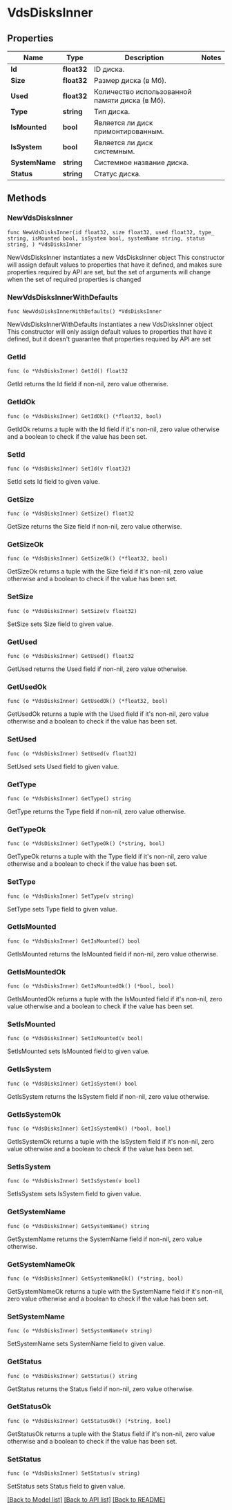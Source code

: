 # VdsDisksInner

## Properties

Name | Type | Description | Notes
------------ | ------------- | ------------- | -------------
**Id** | **float32** | ID диска. | 
**Size** | **float32** | Размер диска (в Мб). | 
**Used** | **float32** | Количество использованной памяти диска (в Мб). | 
**Type** | **string** | Тип диска. | 
**IsMounted** | **bool** | Является ли диск примонтированным. | 
**IsSystem** | **bool** | Является ли диск системным. | 
**SystemName** | **string** | Системное название диска. | 
**Status** | **string** | Статус диска. | 

## Methods

### NewVdsDisksInner

`func NewVdsDisksInner(id float32, size float32, used float32, type_ string, isMounted bool, isSystem bool, systemName string, status string, ) *VdsDisksInner`

NewVdsDisksInner instantiates a new VdsDisksInner object
This constructor will assign default values to properties that have it defined,
and makes sure properties required by API are set, but the set of arguments
will change when the set of required properties is changed

### NewVdsDisksInnerWithDefaults

`func NewVdsDisksInnerWithDefaults() *VdsDisksInner`

NewVdsDisksInnerWithDefaults instantiates a new VdsDisksInner object
This constructor will only assign default values to properties that have it defined,
but it doesn't guarantee that properties required by API are set

### GetId

`func (o *VdsDisksInner) GetId() float32`

GetId returns the Id field if non-nil, zero value otherwise.

### GetIdOk

`func (o *VdsDisksInner) GetIdOk() (*float32, bool)`

GetIdOk returns a tuple with the Id field if it's non-nil, zero value otherwise
and a boolean to check if the value has been set.

### SetId

`func (o *VdsDisksInner) SetId(v float32)`

SetId sets Id field to given value.


### GetSize

`func (o *VdsDisksInner) GetSize() float32`

GetSize returns the Size field if non-nil, zero value otherwise.

### GetSizeOk

`func (o *VdsDisksInner) GetSizeOk() (*float32, bool)`

GetSizeOk returns a tuple with the Size field if it's non-nil, zero value otherwise
and a boolean to check if the value has been set.

### SetSize

`func (o *VdsDisksInner) SetSize(v float32)`

SetSize sets Size field to given value.


### GetUsed

`func (o *VdsDisksInner) GetUsed() float32`

GetUsed returns the Used field if non-nil, zero value otherwise.

### GetUsedOk

`func (o *VdsDisksInner) GetUsedOk() (*float32, bool)`

GetUsedOk returns a tuple with the Used field if it's non-nil, zero value otherwise
and a boolean to check if the value has been set.

### SetUsed

`func (o *VdsDisksInner) SetUsed(v float32)`

SetUsed sets Used field to given value.


### GetType

`func (o *VdsDisksInner) GetType() string`

GetType returns the Type field if non-nil, zero value otherwise.

### GetTypeOk

`func (o *VdsDisksInner) GetTypeOk() (*string, bool)`

GetTypeOk returns a tuple with the Type field if it's non-nil, zero value otherwise
and a boolean to check if the value has been set.

### SetType

`func (o *VdsDisksInner) SetType(v string)`

SetType sets Type field to given value.


### GetIsMounted

`func (o *VdsDisksInner) GetIsMounted() bool`

GetIsMounted returns the IsMounted field if non-nil, zero value otherwise.

### GetIsMountedOk

`func (o *VdsDisksInner) GetIsMountedOk() (*bool, bool)`

GetIsMountedOk returns a tuple with the IsMounted field if it's non-nil, zero value otherwise
and a boolean to check if the value has been set.

### SetIsMounted

`func (o *VdsDisksInner) SetIsMounted(v bool)`

SetIsMounted sets IsMounted field to given value.


### GetIsSystem

`func (o *VdsDisksInner) GetIsSystem() bool`

GetIsSystem returns the IsSystem field if non-nil, zero value otherwise.

### GetIsSystemOk

`func (o *VdsDisksInner) GetIsSystemOk() (*bool, bool)`

GetIsSystemOk returns a tuple with the IsSystem field if it's non-nil, zero value otherwise
and a boolean to check if the value has been set.

### SetIsSystem

`func (o *VdsDisksInner) SetIsSystem(v bool)`

SetIsSystem sets IsSystem field to given value.


### GetSystemName

`func (o *VdsDisksInner) GetSystemName() string`

GetSystemName returns the SystemName field if non-nil, zero value otherwise.

### GetSystemNameOk

`func (o *VdsDisksInner) GetSystemNameOk() (*string, bool)`

GetSystemNameOk returns a tuple with the SystemName field if it's non-nil, zero value otherwise
and a boolean to check if the value has been set.

### SetSystemName

`func (o *VdsDisksInner) SetSystemName(v string)`

SetSystemName sets SystemName field to given value.


### GetStatus

`func (o *VdsDisksInner) GetStatus() string`

GetStatus returns the Status field if non-nil, zero value otherwise.

### GetStatusOk

`func (o *VdsDisksInner) GetStatusOk() (*string, bool)`

GetStatusOk returns a tuple with the Status field if it's non-nil, zero value otherwise
and a boolean to check if the value has been set.

### SetStatus

`func (o *VdsDisksInner) SetStatus(v string)`

SetStatus sets Status field to given value.



[[Back to Model list]](../README.md#documentation-for-models) [[Back to API list]](../README.md#documentation-for-api-endpoints) [[Back to README]](../README.md)


